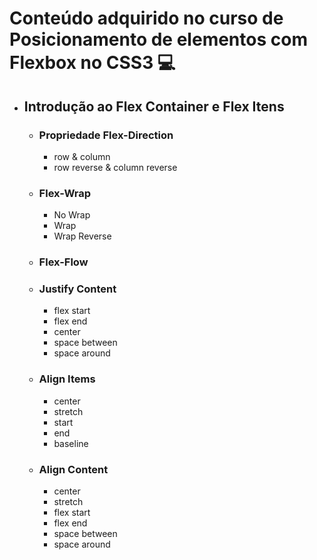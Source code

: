 # Conteúdo adquirido no curso de Posicionamento de elementos com Flexbox no CSS3 :computer:

- ## Introdução ao Flex Container e Flex Itens
    - ### Propriedade Flex-Direction
        - row & column
        - row reverse & column reverse
    - ### Flex-Wrap
        - No Wrap
        - Wrap
        - Wrap Reverse
    - ### Flex-Flow
    - ### Justify Content
        - flex start
        - flex end
        - center
        - space between
        - space around
    - ### Align Items
        - center
        - stretch
        - start
        - end
        - baseline
    - ### Align Content
        - center
        - stretch
        - flex start
        - flex end
        - space between
        - space around